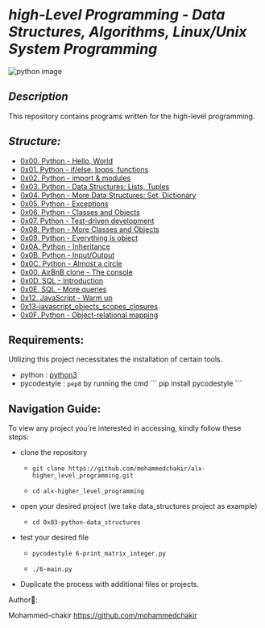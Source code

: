 # *high-Level Programming - Data Structures, Algorithms, Linux/Unix System Programming*

![python image](https://www.analyticsinsight.net/wp-content/uploads/2020/06/Python1.png)

## *Description*
This repository contains programs written for the high-level programming.

## *Structure:*

- [0x00. Python - Hello, World](0x00-python-hello_world)
- [0x01. Python - if/else, loops, functions](0x01-python-if_else_loops_functions)
- [0x02. Python - import & modules](0x02-python-import_modules)
- [0x03. Python - Data Structures: Lists, Tuples](0x03-python-data_structures)
- [0x04. Python - More Data Structures: Set, Dictionary](0x04-python-more_data_structures)
- [0x05. Python - Exceptions](0x05-python-exceptions)
- [0x06. Python - Classes and Objects](0x06-python-classes)
- [0x07. Python - Test-driven development](0x07-python-test_driven_development)
- [0x08. Python - More Classes and Objects](0x08-python-more_classes)
- [0x09. Python - Everything is object](0x09-python-everything_is_object)
- [0x0A. Python - Inheritance](0x0A-python-inheritance)
- [0x0B. Python - Input/Output](0x0B-python-input_output)
- [0x0C. Python - Almost a circle](0x0C-python-almost_a_circle)
- [0x00. AirBnB clone - The console](https://github.com/mohammedchakir/AirBnB_clone)
- [0x0D. SQL - Introduction](0x0D-SQL_introduction)
- [0x0E. SQL - More queries](0x0E-SQL_more_queries)
- [0x12. JavaScript - Warm up](0x12-javascript-warm_up)
- [0x13-javascript_objects_scopes_closures](0x13-javascript_objects_scopes_closures)
- [0x0F. Python - Object-relational mapping](0x0F-python-object_relational_mapping)

## Requirements:

Utilizing this project necessitates the installation of certain tools.

- python : [python3](https://www.python.org/)
- pycodestyle : `pep8` by running the cmd
´´´
pip install pycodestyle
´´´


## Navigation Guide:

To view any project you're interested in accessing, kindly follow these steps:

- clone the repository

    - ```
      git clone https://github.com/mohammedchakir/alx-higher_level_programming.git
      ```
    - ```
      cd alx-higher_level_programming
      ```

- open your desired project (we take data_structures project as example)
   
    - ```
      cd 0x03-python-data_structures
      ```

- test your desired file
    
    - ```
      pycodestyle 6-print_matrix_integer.py
      ```
    
    - ```
      ./6-main.py
      ```
      
- Duplicate the process with additional files or projects.

Author📑:

Mohammed-chakir  <https://github.com/mohammedchakir>

